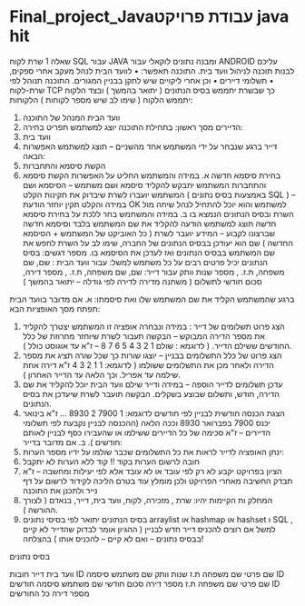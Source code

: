 # Final_project_Javaעבודת פרויקט java  hit
שאלה 1 
שרת לקוח SQL עבור JAVA ומבנה נתונים לוקאלי עבור ANDROID
עליכם לבנות תוכנה לניהול וועד בית.
התוכנה תאפשר:
•	לוועד הבית לנהל מעקב אחרי ספקים,
•	תשלומי דיירים 
•	וכן אחרי ליקויים שיש לתקן בבניין המגורים. 
התוכנה תנוהל לפי שרת-לקוח TCP כך שבשרת יתממש בסיס הנתונים ( יתואר בהמשך ) ובצד הלקוח יתממש הלקוח ( שימו לב שיש מספר לקוחות )
הלקוחות:
1.	וועד הבית המנהל של התוכנה
2.	הדיירים 
מסך ראשון:
בתחילת התוכנה יוצג למשתמש תפריט בחירה: 
1.	וועד בית 
2.	דייר 
ברגע שנבחר על ידי המשתמש אחד מהשניים – תוצג למשתמש האפשרות הבאה:
1.	הקשת סיסמא והתחברות 
2.	בחירת סיסמא חדשה 
א. 	במידה והמשתמש החליט על האפשרות הקשת סיסמא והתחברות 
המשתמש יתבקש להקליד סיסמא ושם משתמש – הסיסמא ושם המשתמש יועברו לשרת שיבדוק את תקינות הקלט ( באמצעות בסיס נתונים SQL ) – במידה והקלט תקין יוחזר הודעת OK למשתמש והוא יוכל להתחיל לנהל שיחה מול השרת ובסיס הנתונים הנמצא בו 
ב. במידה והמשתמש בחר ללכת על בחירת סיסמא חדשה תוצג למשתמש הודעה להקליד את שם המשתמש בלבד וסיסמא חדשה שברצונו לקבוע – המידע יועבר לשרת ( כל האוביקט של המשתמש + הסיסמא החדשה ) שם הוא יעודכן בבסיס הנתונים של החברה, שימו לב על השרת לחפש את שם המשתמש בבסיס הנתונים ואז לעדכן את הסיסמא בו. 
מספר דגשים: 
בסיס הנתונים יכיל פרטים רבים על כל משתמש למשל: 
עבור וועד הבית : שם, שם משפחה, ת.ז. , מספר שנות וותק
עבור דייר: שם, שם משפחה, ת.ז. , מספר דירה, סכום חודשי לתשלום ( משתנה מדירה לדירה לפי גודלה – יתואר בהמשך ) 



ברגע שהמשתמש הקליד את שם המשתמש שלו ואת סיסמתו: 
א.	אם מדובר בוועד הבית תפתח מסך האופציות הבא: 
1.	הצג פרוט תשלומים של דייר : במידה ונבחרה אופציה זו המשתמש יצטרך להקליד את מספר הדירה המבוקש – הבקשה תעבור לשרת שיוחזר מחרוזת של כלל החודשים ששילם הדייר. ( לדוגמא : שולם 1 2 3 4 5 6 7 8 – ז"א עד אוגוסט כולל ).
2.	הצג פרוט של כלל התשלומים בבניין – יוצגו שורות כך שכל שורה תציג את מספר הדירה ולאחר מכן את התשלומים ששולמו ( לדוגמא: 1 1 2 3 4 ז"א דירה אחת שילמה עד אפריל. וכך הלאה עד הדייר האחרון ).
3.	עדכן תשלומים לדייר הוספה – במידה ודייר שילם וועד הבית יוכל להקליד את שם הדירה, חודש, ותשלום שבוצע בשקלים. 
הבקשה תועבר לשרת שיעדכן את בסיס הנתונים. 
4.	הצגת הכנסה חודשית לבניין לפי חודשים לדוגמא: 1 7900 2 8930 ... ז"א בינואר יכנס 7900 בפברואר 8930 וככה הלאה (ההכנסה לבניין נקבעת לפי תשלומי הדיירים – ז"א סכימה של כל הדיירים ששילמו או שהעבירו כסף לבניין לאותם חודשים ).
ב.	 אם מדובר בדייר:
1.	ינתן האופציה לדייר לראות את כל התשלומים שכבר שולמו על ידיו 
מספר הערות: 
1.	חובה לרשום הערות בקוד !! קוד ללא הערות לא יתקבל
2.	הציון בפרויקט יקבע לא רק לפי עובד או לא עובד אלא לפי יעילות ומחשבה – ז"א תבדק החשיבה מאחרי הפרויקט ולכן מומלץ עוד בטרם הליכה לקידוד לרשום על דף נייר ולתכנן את התוכנה
3.	המחלק ות הקיימות יהיו: שרת , מזכירה, לקוח, וועד בית, דייר, בנאדם ( לצורך ההורשה ). 
4.	בסיס הנתונים יתואר לפי  בסיסי נתונים arraylist  או hashmap או hashset ו SQL , למשל אם רוצים להכניס דייר חדש לבניין ( ההגיון אומר לבדוק שהדייר לא קיים בבסיס נתונים – ואם לא קיים – להכניס אותו ) 
בהצלחה!




בסיס נתונים

וועד בית
	דייר
	חובות
ID
שם פרטי
שם משפחה 
ת.ז 
שנות וותק
שם משתמש
סיסמה
	ID
שם פרטי
שם משפחה
ת.ז
מספר דירה
סכום חודשי
שם משתמש
סיסמה
חודשים
	ID
מספר דירה
כל החודשים



